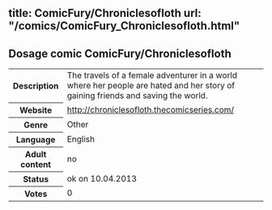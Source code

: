 title: ComicFury/Chroniclesofloth
url: "/comics/ComicFury_Chroniclesofloth.html"
---
Dosage comic ComicFury/Chroniclesofloth
-----------------------------------------

<table class="comicinfo">
<tr>
<th>Description</th><td>The travels of a female adventurer in a world where her people are hated and her story of gaining friends and saving the world.</td>
</tr>
<tr>
<th>Website</th><td><a href="http://chroniclesofloth.thecomicseries.com/">http://chroniclesofloth.thecomicseries.com/</a></td>
</tr>
<tr>
<th>Genre</th><td>Other</td>
</tr>
<tr>
<th>Language</th><td>English</td>
</tr>
<tr>
<th>Adult content</th><td>no</td>
</tr>
<tr>
<th>Status</th><td>ok on 10.04.2013</td>
</tr>
<tr>
<th>Votes</th><td>0</div></td>
</tr>
</table>
